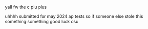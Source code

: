 yall fw the c plu plus

uhhhh submitted for may 2024 ap tests so if someone else stole this something something good luck
     osu

